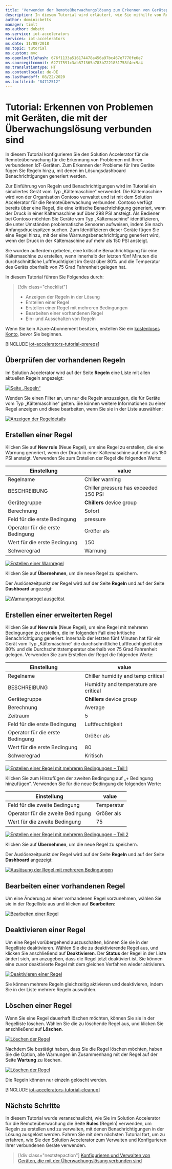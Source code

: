 ```yaml
---
title: 'Verwenden der Remoteüberwachungslösung zum Erkennen von Geräteproblemen: Azure | Microsoft-Dokumentation'
description: In diesem Tutorial wird erläutert, wie Sie mithilfe von Regeln und Aktionen automatisch schwellenwertbasierte Geräteprobleme in der Remoteüberwachungslösung erkennen können.
author: dominicbetts
manager: timlt
ms.author: dobett
ms.service: iot-accelerators
services: iot-accelerators
ms.date: 11/08/2018
ms.topic: tutorial
ms.custom: mvc
ms.openlocfilehash: 676f1133a516174478a456a97bc467e7770fe6e7
ms.sourcegitcommit: 62717591c3ab871365a783b7221851758f4ec9a4
ms.translationtype: HT
ms.contentlocale: de-DE
ms.lasthandoff: 08/22/2020
ms.locfileid: "84712512"
---
```

# <a name="tutorial-detect-issues-with-devices-connected-to-your-monitoring-solution"></a>Tutorial: Erkennen von Problemen mit Geräten, die mit der Überwachungslösung verbunden sind

In diesem Tutorial konfigurieren Sie den Solution Accelerator für die Remoteüberwachung für die Erkennung von Problemen mit Ihren verbundenen IoT-Geräten. Zum Erkennen der Probleme für Ihre Geräte fügen Sie Regeln hinzu, mit denen im Lösungsdashboard Benachrichtigungen generiert werden.

Zur Einführung von Regeln und Benachrichtigungen wird im Tutorial ein simuliertes Gerät vom Typ „Kältemaschine“ verwendet. Die Kältemaschine wird von der Organisation Contoso verwaltet und ist mit dem Solution Accelerator für die Remoteüberwachung verbunden. Contoso verfügt bereits über eine Regel, die eine kritische Benachrichtigung generiert, wenn der Druck in einer Kältemaschine auf über 298 PSI ansteigt. Als Bediener bei Contoso möchten Sie Geräte vom Typ „Kältemaschine“ identifizieren, die unter Umständen problematische Sensoren aufweisen, indem Sie nach Anfangsdruckspitzen suchen. Zum Identifizieren dieser Geräte fügen Sie eine Regel hinzu, mit der eine Warnungsbenachrichtigung generiert wird, wenn der Druck in der Kältemaschine auf mehr als 150 PSI ansteigt.

Sie wurden außerdem gebeten, eine kritische Benachrichtigung für eine Kältemaschine zu erstellen, wenn innerhalb der letzten fünf Minuten die durchschnittliche Luftfeuchtigkeit im Gerät über 80% und die Temperatur des Geräts oberhalb von 75 Grad Fahrenheit gelegen hat.

In diesem Tutorial führen Sie Folgendes durch:

>[!div class="checklist"]
> * Anzeigen der Regeln in der Lösung
> * Erstellen einer Regel
> * Erstellen einer Regel mit mehreren Bedingungen
> * Bearbeiten einer vorhandenen Regel
> * Ein- und Ausschalten von Regeln

Wenn Sie kein Azure-Abonnement besitzen, erstellen Sie ein [kostenloses Konto](https://azure.microsoft.com/free/?WT.mc_id=A261C142F), bevor Sie beginnen.

[!INCLUDE [iot-accelerators-tutorial-prereqs](../../includes/iot-accelerators-tutorial-prereqs.md)]

## <a name="review-the-existing-rules"></a>Überprüfen der vorhandenen Regeln

Im Solution Accelerator wird auf der Seite **Regeln** eine Liste mit allen aktuellen Regeln angezeigt:

[![Seite „Regeln“](./media/iot-accelerators-remote-monitoring-automate/rulesactions_v2-inline.png)](./media/iot-accelerators-remote-monitoring-automate/rulesactions_v2-expanded.png#lightbox)

Wenden Sie einen Filter an, um nur die Regeln anzuzeigen, die für Geräte vom Typ „Kältemaschine“ gelten. Sie können weitere Informationen zu einer Regel anzeigen und diese bearbeiten, wenn Sie sie in der Liste auswählen:

[![Anzeigen der Regeldetails](./media/iot-accelerators-remote-monitoring-automate/rulesactionsdetail_v2-inline.png)](./media/iot-accelerators-remote-monitoring-automate/rulesactionsdetail_v2-expanded.png#lightbox)

## <a name="create-a-rule"></a>Erstellen einer Regel

Klicken Sie auf **New rule** (Neue Regel), um eine Regel zu erstellen, die eine Warnung generiert, wenn der Druck in einer Kältemaschine auf mehr als 150 PSI ansteigt. Verwenden Sie zum Erstellen der Regel die folgenden Werte:

| Einstellung          | value                                 |
| ---------------- | ------------------------------------- |
| Regelname        | Chiller warning                       |
| BESCHREIBUNG      | Chiller pressure has exceeded 150 PSI |
| Gerätegruppe     | **Chillers** device group             |
| Berechnung      | Sofort                               |
| Feld für die erste Bedingung| pressure                              |
| Operator für die erste Bedingung | Größer als                      |
| Wert für die erste Bedingung    | 150                               |
| Schweregrad  | Warnung                               |

[![Erstellen einer Warnregel](./media/iot-accelerators-remote-monitoring-automate/rulesactionsnewrule_v2-inline.png)](./media/iot-accelerators-remote-monitoring-automate/rulesactionsnewrule_v2-expanded.png#lightbox)

Klicken Sie auf **Übernehmen**, um die neue Regel zu speichern.

Der Auslösezeitpunkt der Regel wird auf der Seite **Regeln** und auf der Seite **Dashboard** angezeigt:

[![Warnungsregel ausgelöst](./media/iot-accelerators-remote-monitoring-automate/warningruletriggered-inline.png)](./media/iot-accelerators-remote-monitoring-automate/warningruletriggered-expanded.png#lightbox)

## <a name="create-an-advanced-rule"></a>Erstellen einer erweiterten Regel

Klicken Sie auf **New rule** (Neue Regel), um eine Regel mit mehreren Bedingungen zu erstellen, die im folgenden Fall eine kritische Benachrichtigung generiert: Innerhalb der letzten fünf Minuten hat für ein Gerät vom Typ „Kältemaschine“ die durchschnittliche Luftfeuchtigkeit über 80% und die Durchschnittstemperatur oberhalb von 75 Grad Fahrenheit gelegen. Verwenden Sie zum Erstellen der Regel die folgenden Werte:

| Einstellung          | value                                 |
| ---------------- | ------------------------------------- |
| Regelname        | Chiller humidity and temp critical    |
| BESCHREIBUNG      | Humidity and temperature are critical |
| Gerätegruppe     | **Chillers** device group             |
| Berechnung      | Average                               |
| Zeitraum      | 5                                     |
| Feld für die erste Bedingung| Luftfeuchtigkeit                              |
| Operator für die erste Bedingung | Größer als                      |
| Wert für die erste Bedingung    | 80                                |
| Schweregrad  | Kritisch                              |

[![Erstellen einer Regel mit mehreren Bedingungen – Teil 1](./media/iot-accelerators-remote-monitoring-automate/rulesactionsnewrule_mult_v2-inline.png)](./media/iot-accelerators-remote-monitoring-automate/rulesactionsnewrule_mult_v2-expanded.png#lightbox)

Klicken Sie zum Hinzufügen der zweiten Bedingung auf „+ Bedingung hinzufügen“. Verwenden Sie für die neue Bedingung die folgenden Werte:

| Einstellung          | value                                 |
| ---------------- | ------------------------------------- |
| Feld für die zweite Bedingung| Temperatur                           |
| Operator für die zweite Bedingung | Größer als                      |
| Wert für die zweite Bedingung    | 75                                |

[![Erstellen einer Regel mit mehreren Bedingungen – Teil 2](./media/iot-accelerators-remote-monitoring-automate/rulesactionsnewrule_mult_cond2_v2-inline.png)](./media/iot-accelerators-remote-monitoring-automate/rulesactionsnewrule_mult_cond2_v2-expanded.png#lightbox)

Klicken Sie auf **Übernehmen**, um die neue Regel zu speichern.

Der Auslösezeitpunkt der Regel wird auf der Seite **Regeln** und auf der Seite **Dashboard** angezeigt:

[![Auslösung der Regel mit mehreren Bedingungen](./media/iot-accelerators-remote-monitoring-automate/criticalruletriggered-inline.png)](./media/iot-accelerators-remote-monitoring-automate/criticalruletriggered-expanded.png#lightbox)

## <a name="edit-an-existing-rule"></a>Bearbeiten einer vorhandenen Regel

Um eine Änderung an einer vorhandenen Regel vorzunehmen, wählen Sie sie in der Regelliste aus und klicken auf **Bearbeiten**:

[![Bearbeiten einer Regel](./media/iot-accelerators-remote-monitoring-automate/rulesactionsedit_v2-inline.png)](./media/iot-accelerators-remote-monitoring-automate/rulesactionsedit_v2-expanded.png#lightbox)

## <a name="disable-a-rule"></a>Deaktivieren einer Regel

Um eine Regel vorübergehend auszuschalten, können Sie sie in der Regelliste deaktivieren. Wählen Sie die zu deaktivierende Regel aus, und klicken Sie anschließend auf **Deaktivieren**. Der **Status** der Regel in der Liste ändert sich, um anzugeben, dass die Regel jetzt deaktiviert ist. Sie können eine zuvor deaktivierte Regel mit dem gleichen Verfahren wieder aktivieren.

[![Deaktivieren einer Regel](./media/iot-accelerators-remote-monitoring-automate/rulesactionsdisable-inline.png)](./media/iot-accelerators-remote-monitoring-automate/rulesactionsdisable-expanded.png#lightbox)

Sie können mehrere Regeln gleichzeitig aktivieren und deaktivieren, indem Sie in der Liste mehrere Regeln auswählen.

## <a name="delete-a-rule"></a>Löschen einer Regel

Wenn Sie eine Regel dauerhaft löschen möchten, können Sie sie in der Regelliste löschen. Wählen Sie die zu löschende Regel aus, und klicken Sie anschließend auf **Löschen**.

[![Löschen der Regel](./media/iot-accelerators-remote-monitoring-automate/rulesactionsdelete-inline.png)](./media/iot-accelerators-remote-monitoring-automate/rulesactionsdelete-expanded.png#lightbox)

Nachdem Sie bestätigt haben, dass Sie die Regel löschen möchten, haben Sie die Option, alle Warnungen im Zusammenhang mit der Regel auf der Seite **Wartung** zu löschen.

[![Löschen der Regel](./media/iot-accelerators-remote-monitoring-automate/rulesactionsdeletetidy-inline.png)](./media/iot-accelerators-remote-monitoring-automate/rulesactionsdeletetidy-expanded.png#lightbox)

Die Regeln können nur einzeln gelöscht werden.

[!INCLUDE [iot-accelerators-tutorial-cleanup](../../includes/iot-accelerators-tutorial-cleanup.md)]

## <a name="next-steps"></a>Nächste Schritte

In diesem Tutorial wurde veranschaulicht, wie Sie im Solution Accelerator für die Remoteüberwachung die Seite **Rules** (Regeln) verwenden, um Regeln zu erstellen und zu verwalten, mit denen Benachrichtigungen in der Lösung ausgelöst werden. Fahren Sie mit dem nächsten Tutorial fort, um zu erfahren, wie Sie den Solution Accelerator zum Verwalten und Konfigurieren Ihrer verbundenen Geräte verwenden.

> [!div class="nextstepaction"]
> [Konfigurieren und Verwalten von Geräten, die mit der Überwachungslösung verbunden sind](iot-accelerators-remote-monitoring-manage.md)